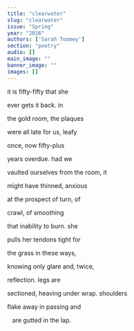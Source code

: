 ```yaml
---
title: "clearwater"
slug: "clearwater"
issue: "Spring"
year: "2016"
authors: ['Sarah Toomey']
section: "poetry"
audio: []
main_image: ""
banner_image: ""
images: []
---
```

it is fifty-fifty that she

 ever gets it back. in

 the gold room, the plaques

 were all late for us, leafy

 once, now fifty-plus

 years overdue. had we

 vaulted ourselves from the room, it

 might have thinned, anxious

 at the prospect of turn, of

 crawl, of smoothing

 that inability to burn. she

 pulls her tendons tight for

 the grass in these ways,

 knowing only glare and, twice,

 reflection. legs are

 sectioned, heaving under wrap. shoulders

 flake away in passing and

    are gutted in the lap.

